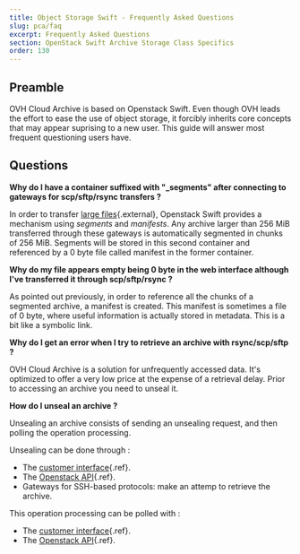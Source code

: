 ```yaml
---
title: Object Storage Swift - Frequently Asked Questions
slug: pca/faq
excerpt: Frequently Asked Questions
section: OpenStack Swift Archive Storage Class Specifics
order: 130
---
```



## Preamble
OVH Cloud Archive is based on Openstack Swift. Even though OVH leads the effort to ease the use of object storage, it forcibly inherits core concepts that may appear suprising to a new user. This guide will answer most frequent questioning users have.


## Questions
**Why do I have a container suffixed with "_segments" after connecting to gateways for scp/sftp/rsync transfers ?**

In order to transfer [large files](https://docs.openstack.org/developer/swift/overview_large_objects.html){.external}, Openstack Swift provides a mechanism using *segments* and *manifests*. Any archive larger than 256 MiB transferred through these gateways is automatically segmented in chunks of 256 MiB. Segments will be stored in this second container and referenced by a 0 byte file called manifest in the former container.

**Why do my file appears empty being 0 byte in the web interface although I've transferred it through scp/sftp/rsync ?**

As pointed out previously, in order to reference all the chunks of a segmented archive, a manifest is created. This manifest is sometimes a file of 0 byte, where useful information is actually stored in metadata. This is a bit like a symbolic link.

**Why do I get an error when I try to retrieve an archive with rsync/scp/sftp ?**

OVH Cloud Archive is a solution for unfrequently accessed data. It's optimized to offer a very low price at the expense of a retrieval delay. Prior to accessing an archive you need to unseal it.

**How do I unseal an archive ?**

Unsealing an archive consists of sending an unsealing request, and then polling the operation processing.

Unsealing can be done through :

- The [customer interface](../pca_unlock/guide.en-gb.md){.ref}.
- The [Openstack API](../pca_dev/guide.en-gb.md){.ref}.
- Gateways for SSH-based protocols: make an attemp to retrieve the archive.

This operation processing can be polled with :

- The [customer interface](../pca_unlock/guide.en-gb.md){.ref}.
- The [Openstack API](../pca_dev/guide.en-gb.md){.ref}.